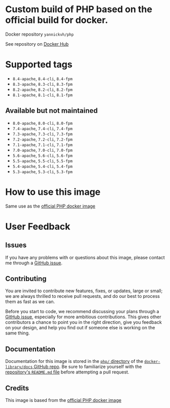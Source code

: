 # Custom build of PHP based on the official build for docker.

Docker repository `yannickvh/php`

See repository on [Docker Hub](https://hub.docker.com/r/yannickvh/php)

# Supported tags

- `8.4-apache`, `8.4-cli`, `8.4-fpm`
- `8.3-apache`, `8.3-cli`, `8.3-fpm`
- `8.2-apache`, `8.2-cli`, `8.2-fpm`
- `8.1-apache`, `8.1-cli`, `8.1-fpm`

##  Available but not maintained
- `8.0-apache`, `8.0-cli`, `8.0-fpm`
- `7.4-apache`, `7.4-cli`, `7.4-fpm`
- `7.3-apache`, `7.3-cli`, `7.3-fpm`
- `7.2-apache`, `7.2-cli`, `7.2-fpm`
- `7.1-apache`, `7.1-cli`, `7.1-fpm`
- `7.0-apache`, `7.0-cli`, `7.0-fpm`
- `5.6-apache`, `5.6-cli`, `5.6-fpm`
- `5.5-apache`, `5.5-cli`, `5.5-fpm`
- `5.4-apache`, `5.4-cli`, `5.4-fpm`
- `5.3-apache`, `5.3-cli`, `5.3-fpm`

# How to use this image

Same use as the [official PHP docker image](https://hub.docker.com/_/php/)

# User Feedback

## Issues

If you have any problems with or questions about this image, please contact me through a [GitHub issue](https://github.com/yvh/docker-php/issues).

## Contributing

You are invited to contribute new features, fixes, or updates, large or small; we are always thrilled to receive pull requests, and do our best to process them as fast as we can.

Before you start to code, we recommend discussing your plans through a [GitHub issue](https://github.com/docker-library/php/issues), especially for more ambitious contributions. This gives other contributors a chance to point you in the right direction, give you feedback on your design, and help you find out if someone else is working on the same thing.

## Documentation

Documentation for this image is stored in the [`php/` directory](https://github.com/docker-library/docs/tree/master/php) of the [`docker-library/docs` GitHub repo](https://github.com/docker-library/docs). Be sure to familiarize yourself with the [repository's `README.md` file](https://github.com/docker-library/docs/blob/master/README.md) before attempting a pull request.

## Credits

This image is based from the [official PHP docker image](https://hub.docker.com/_/php/)
